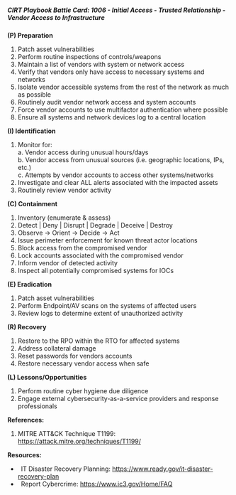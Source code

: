 ##### CIRT Playbook Battle Card: **1006 - Initial Access - Trusted Relationship - Vendor Access to Infrastructure**

**(P) Preparation**

1.  Patch asset vulnerabilities
2.  Perform routine inspections of controls/weapons
3.  Maintain a list of vendors with system or network access
4.  Verify that vendors only have access to necessary systems and networks
5.  Isolate vendor accessible systems from the rest of the network as much as possible
6.  Routinely audit vendor network access and system accounts
7.  Force vendor accounts to use multifactor authentication where possible
8.  Ensure all systems and network devices log to a central location

**(I) Identification**

1.  Monitor for:  
    a. Vendor access during unusual hours/days  
    b. Vendor access from unusual sources (i.e. geographic locations, IPs, etc.)  
    c. Attempts by vendor accounts to access other systems/networks
2.  Investigate and clear ALL alerts associated with the impacted assets
3.  Routinely review vendor activity

**(C) Containment**

1.  Inventory (enumerate & assess)
2.  Detect | Deny | Disrupt | Degrade | Deceive | Destroy
3.  Observe -> Orient -> Decide -> Act
4.  Issue perimeter enforcement for known threat actor locations
5.  Block access from the compromised vendor
6.  Lock accounts associated with the compromised vendor
7.  Inform vendor of detected activity
8.  Inspect all potentially compromised systems for IOCs

**(E) Eradication**

1.  Patch asset vulnerabilities
2.  Perform Endpoint/AV scans on the systems of affected users
3.  Review logs to determine extent of unauthorized activity

**(R) Recovery**

1.  Restore to the RPO within the RTO for affected systems
2.  Address collateral damage
3.  Reset passwords for vendors accounts
4.  Restore necessary vendor access when safe

**(L) Lessons/Opportunities**

1.  Perform routine cyber hygiene due diligence
2.  Engage external cybersecurity-as-a-service providers and response professionals

**References:**

1.  MITRE ATT&CK Technique T1199: https://attack.mitre.org/techniques/T1199/

**Resources:**


*    IT Disaster Recovery Planning: https://www.ready.gov/it-disaster-recovery-plan
*    Report Cybercrime: https://www.ic3.gov/Home/FAQ


  

